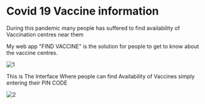 # Covid 19 Vaccine information

During this pandemic many people has suffered to find availability of Vaccination centres near them


My web app "FIND VACCINE" is the solution for people to get to know about the vaccine centres.



![1](https://user-images.githubusercontent.com/84491319/130809767-d2150297-dca6-4ad2-bec3-a3aea12b250a.png)


This is The Interface Where people can find Availability of Vaccines simply entering their PIN CODE


![2](https://user-images.githubusercontent.com/84491319/130810908-24340d0e-ba43-4051-9943-adf39bc5cb4e.png)






